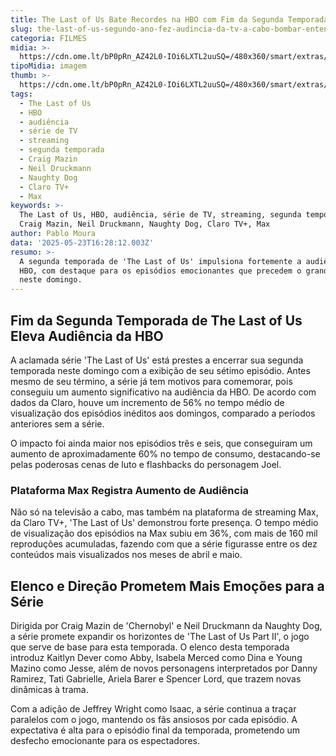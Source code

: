 ```yaml
---
title: The Last of Us Bate Recordes na HBO com Fim da Segunda Temporada
slug: the-last-of-us-segundo-ano-fez-audincia-da-tv-a-cabo-bombar-entenda
categoria: FILMES
midia: >-
  https://cdn.ome.lt/bP0pRn_AZ42L0-IOi6LXTL2uuSQ=/480x360/smart/extras/conteudos/omelete_THUMB_-_2025-05-23T122447.851.png
tipoMidia: imagem
thumb: >-
  https://cdn.ome.lt/bP0pRn_AZ42L0-IOi6LXTL2uuSQ=/480x360/smart/extras/conteudos/omelete_THUMB_-_2025-05-23T122447.851.png
tags:
  - The Last of Us
  - HBO
  - audiência
  - série de TV
  - streaming
  - segunda temporada
  - Craig Mazin
  - Neil Druckmann
  - Naughty Dog
  - Claro TV+
  - Max
keywords: >-
  The Last of Us, HBO, audiência, série de TV, streaming, segunda temporada,
  Craig Mazin, Neil Druckmann, Naughty Dog, Claro TV+, Max
author: Pablo Moura
data: '2025-05-23T16:28:12.003Z'
resumo: >-
  A segunda temporada de 'The Last of Us' impulsiona fortemente a audiência da
  HBO, com destaque para os episódios emocionantes que precedem o grande final
  neste domingo.
---
```


## Fim da Segunda Temporada de The Last of Us Eleva Audiência da HBO

A aclamada série 'The Last of Us' está prestes a encerrar sua segunda temporada neste domingo com a exibição de seu sétimo episódio. Antes mesmo de seu término, a série já tem motivos para comemorar, pois conseguiu um aumento significativo na audiência da HBO. De acordo com dados da Claro, houve um incremento de 56% no tempo médio de visualização dos episódios inéditos aos domingos, comparado a períodos anteriores sem a série.

O impacto foi ainda maior nos episódios três e seis, que conseguiram um aumento de aproximadamente 60% no tempo de consumo, destacando-se pelas poderosas cenas de luto e flashbacks do personagem Joel.

### Plataforma Max Registra Aumento de Audiência

Não só na televisão a cabo, mas também na plataforma de streaming Max, da Claro TV+, 'The Last of Us' demonstrou forte presença. O tempo médio de visualização dos episódios na Max subiu em 36%, com mais de 160 mil reproduções acumuladas, fazendo com que a série figurasse entre os dez conteúdos mais visualizados nos meses de abril e maio.

## Elenco e Direção Prometem Mais Emoções para a Série

Dirigida por Craig Mazin de 'Chernobyl' e Neil Druckmann da Naughty Dog, a série promete expandir os horizontes de 'The Last of Us Part II', o jogo que serve de base para esta temporada. O elenco desta temporada introduz Kaitlyn Dever como Abby, Isabela Merced como Dina e Young Mazino como Jesse, além de novos personagens interpretados por Danny Ramirez, Tati Gabrielle, Ariela Barer e Spencer Lord, que trazem novas dinâmicas à trama.

Com a adição de Jeffrey Wright como Isaac, a série continua a traçar paralelos com o jogo, mantendo os fãs ansiosos por cada episódio. A expectativa é alta para o episódio final da temporada, prometendo um desfecho emocionante para os espectadores.
